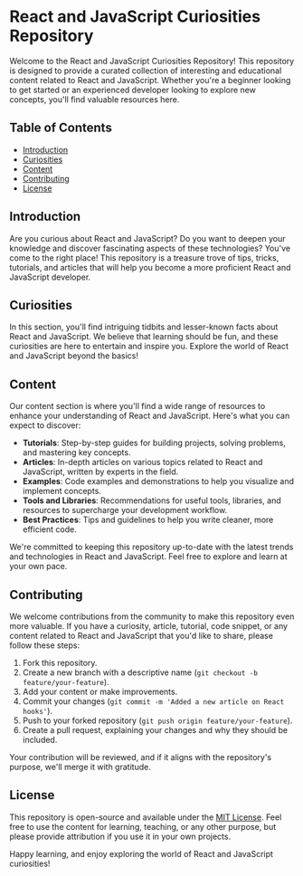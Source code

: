 # React and JavaScript Curiosities Repository

Welcome to the React and JavaScript Curiosities Repository! This repository is designed to provide a curated collection of interesting and educational content related to React and JavaScript. Whether you're a beginner looking to get started or an experienced developer looking to explore new concepts, you'll find valuable resources here.

## Table of Contents

- [Introduction](#introduction)
- [Curiosities](#curiosities)
- [Content](#content)
- [Contributing](#contributing)
- [License](#license)

## Introduction

Are you curious about React and JavaScript? Do you want to deepen your knowledge and discover fascinating aspects of these technologies? You've come to the right place! This repository is a treasure trove of tips, tricks, tutorials, and articles that will help you become a more proficient React and JavaScript developer.

## Curiosities

In this section, you'll find intriguing tidbits and lesser-known facts about React and JavaScript. We believe that learning should be fun, and these curiosities are here to entertain and inspire you. Explore the world of React and JavaScript beyond the basics!

## Content

Our content section is where you'll find a wide range of resources to enhance your understanding of React and JavaScript. Here's what you can expect to discover:

- **Tutorials**: Step-by-step guides for building projects, solving problems, and mastering key concepts.
- **Articles**: In-depth articles on various topics related to React and JavaScript, written by experts in the field.
- **Examples**: Code examples and demonstrations to help you visualize and implement concepts.
- **Tools and Libraries**: Recommendations for useful tools, libraries, and resources to supercharge your development workflow.
- **Best Practices**: Tips and guidelines to help you write cleaner, more efficient code.

We're committed to keeping this repository up-to-date with the latest trends and technologies in React and JavaScript. Feel free to explore and learn at your own pace.

## Contributing

We welcome contributions from the community to make this repository even more valuable. If you have a curiosity, article, tutorial, code snippet, or any content related to React and JavaScript that you'd like to share, please follow these steps:

1. Fork this repository.
2. Create a new branch with a descriptive name (`git checkout -b feature/your-feature`).
3. Add your content or make improvements.
4. Commit your changes (`git commit -m 'Added a new article on React hooks'`).
5. Push to your forked repository (`git push origin feature/your-feature`).
6. Create a pull request, explaining your changes and why they should be included.

Your contribution will be reviewed, and if it aligns with the repository's purpose, we'll merge it with gratitude.

## License

This repository is open-source and available under the [MIT License](LICENSE). Feel free to use the content for learning, teaching, or any other purpose, but please provide attribution if you use it in your own projects.

Happy learning, and enjoy exploring the world of React and JavaScript curiosities!



